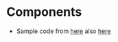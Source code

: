 Components
==========

* Sample code from [here](https://lhorie.github.io/mithril/components.html) also [here](https://shibukawa.github.io/mithril-ja/components.html)

